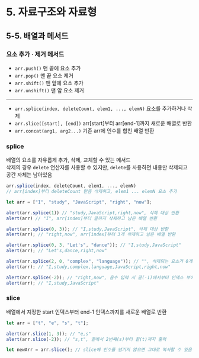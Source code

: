 # 5. 자료구조와 자료형
## 5-5. 배열과 메서드
### 요소 추가 · 제거 메서드
- `arr.push()` 맨 끝에 요소 추가
- `arr.pop()` 맨 끝 요소 제거
- `arr.shift()` 맨 앞에 요소 추가
- `arr.unshift()` 맨 앞 요소 제거
***
- `arr.splice(index, deleteCount, elem1, ..., elemN)` 요소를 추가하거나 삭제
- `arr.slice([start], [end])` arr[start]부터 arr[end-1]까지 새로운 배열로 반환
- `arr.concat(arg1, arg2...)` 기존 arr에 인수를 합친 배열 반환
### splice
배열의 요소를 자유롭게 추가, 삭제, 교체할 수 있는 메서드  
삭제의 경우 `delete` 연산자를 사용할 수 있지만, `delete`를 사용하면 내용만 삭제되고 공간 자체는 남아있음
```javascript
arr.splice(index, deleteCount, elem1, ..., elemN)
// arr[index]부터 deleteCount 만큼 삭제하고, elem1 ... elemN 요소 추가

let arr = ["I", "study", "JavaScript", "right", "now"];

alert(arr.splice(1)) // "study,JavaScript,right,now", 삭제 대상 반환
alert(arr) // "I", arr[index]부터 끝까지 삭제하고 남은 배열 반환

alert(arr.splice(0, 3)); // "I,study,JavaScript", 삭제 대상 반환
alert(arr); // "right,now", arr[index]부터 3개 삭제하고 남은 배열 반환

alert(arr.splice(0, 3, "Let's", "dance")); // "I,study,JavaScript"
alert(arr); // "Let's,dance,right,now"

alert(arr.splice(2, 0, "complex", "language")); // "", 삭제되는 요소가 0개이기 때문에 빈 문자열 출력
alert(arr); // "I,study,complex,language,JavaScript,right,now"

alert(arr.splice(-2)); // "right,now", 음수 입력 시 끝(-1)에서부터 인덱스 부여
alert(arr); // "I,study,JavaScript"
```
### slice
배열에서 지정한 start 인덱스부터 end-1 인덱스까지를 새로운 배열로 반환
```javascript
let arr = ["t", "e", "s", "t"];

alert(arr.slice(1, 3)); // "e,s"
alert(arr.slice(-2)); // "s,t", 끝에서 2번째(s)부터 끝(t)까지 출력

let newArr = arr.slice(); // slice에 인수를 넘기지 않으면 그대로 복사할 수 있음
```

